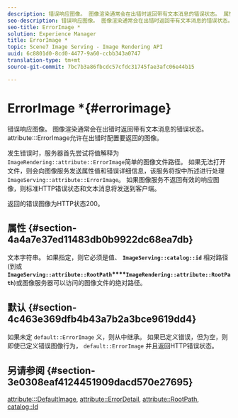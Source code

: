 ```yaml
---
description: 错误响应图像。 图像渲染通常会在出错时返回带有文本消息的错误状态。 属性ErrorImage允许配置在出错时要返回的图像。
seo-description: 错误响应图像。 图像渲染通常会在出错时返回带有文本消息的错误状态。 属性ErrorImage允许配置在出错时要返回的图像。
seo-title: ErrorImage *
solution: Experience Manager
title: ErrorImage *
topic: Scene7 Image Serving - Image Rendering API
uuid: 6c8801d0-8cd0-4477-9a60-ccbb343a0747
translation-type: tm+mt
source-git-commit: 7bc7b3a86fbcdc57cfdc31745fae3afc06e44b15

---
```



# ErrorImage *{#errorimage}

错误响应图像。 图像渲染通常会在出错时返回带有文本消息的错误状态。 attribute:::ErrorImage允许在出错时配置要返回的图像。

发生错误时，服务器首先尝试将值解释为 `ImageRendering::attribute::ErrorImage`简单的图像文件路径。 如果无法打开文件，则会向图像服务发送属性值和错误详细信息，该服务将按中所述进行处理 `ImageServing::attribute::ErrorImage`。 如果图像服务不返回有效的响应图像，则标准HTTP错误状态和文本消息将发送到客户端。

返回的错误图像为HTTP状态200。

## 属性 {#section-4a4a7e37ed11483db0b9922dc68ea7db}

文本字符串。 如果指定，则它必须是值、 **`ImageServing::catalog::id`** 相对路径(到或 **`ImageServing::attribute::RootPath`****`ImageRendering::attribute::RootPath`**)或图像服务器可以访问的图像文件的绝对路径。

## 默认 {#section-4c463e369dfb4b43a7b2a3bce9619dd4}

如果未定 `default::ErrorImage` 义，则从中继承。 如果已定义错误，但为空，则即使已定义错误图像行为， `default::ErrorImage` 并且返回HTTP错误状态。

## 另请参阅 {#section-3e0308eaf4124451909dacd570e27695}

[attribute:::DefaultImage](../../../../../ir-api/material-cat/image-rendering-api-ref/c-ir-material-catalog/c-ir-attributes-reference/r-ir-defaultpix.md#reference-102c98f9b5d24d2aaaeb756653fb0e6f), [attribute::ErrorDetail](../../../../../ir-api/material-cat/image-rendering-api-ref/c-ir-material-catalog/c-ir-attributes-reference/r-ir-errordetail.md#reference-123b56eed6cf49cea6e0490672b7c53b), [attribute::RootPath](../../../../../ir-api/material-cat/image-rendering-api-ref/c-ir-material-catalog/c-ir-attributes-reference/r-ir-rootpath.md#reference-a4d7c96b62e14fcbad1740c702f160f3), [catalog::Id](../../../../../ir-api/material-cat/image-rendering-api-ref/c-ir-material-catalog/c-ir-material-data-reference/r-ir-id.md#reference-cba2a53a952e403fb57a4e8569f9cf85)
